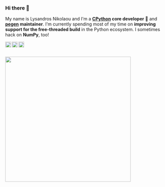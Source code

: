 ### Hi there 👋

My name is Lysandros Nikolaou and I'm a **[CPython](https://github.com/python/cpython) core developer** 🐍 and **[pegen](https://github.com/we-like-parsers/pegen) maintainer**. I'm currently spending most of my time on **improving support for the free-threaded build** in the Python ecosystem. I sometimes hack on **NumPy**, too!

<p>
  <a href="https://linkedin.com/in/lysnikolaou/" target="_blank"><img align="left" alt="linkedin" src="https://user-images.githubusercontent.com/20306270/202918007-47a95fb9-1a21-43a7-abda-870306425c31.png" height="18px" /></a>
  <a href="https://fosstodon.org/@lysnikolaou" target="_blank"><img align="left" alt="mastodon" src="https://user-images.githubusercontent.com/20306270/202917904-fb6f2803-5deb-46fa-bd69-08cf13f2ab2d.svg" height="18px" width="18px" /></a>
  <a href="https://bsky.app/profile/lysnikolaou.com" target="_blank"><img align="left" alt="bluesky" src="https://github.com/user-attachments/assets/9bc465f9-c80b-4202-9e61-cb545fb9a6d0" height="18px" width="18px" /></a>
</p>

<br><br>
<p>
  <img src = "https://github-readme-stats.vercel.app/api?username=lysnikolaou&show_icons=true&count_private=true" width="400px">
</p>
